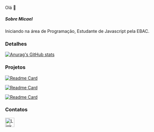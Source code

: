 Olá 👋

##### Sobre Micael
Iniciando na área de Programação, Estudante de Javascript pela EBAC.

### Detalhes

[![Anurag's GitHub stats](https://github-readme-stats.vercel.app/api?username=Micael013)](https://github.com/anuraghazra/github-readme-stats)

### Projetos

[![Readme Card](https://github-readme-stats.vercel.app/api/pin/?username=Micael013&repo=Variavel&theme=dark)](https://github.com/anuraghazra/github-readme-stats)

[![Readme Card](https://github-readme-stats.vercel.app/api/pin/?username=Micael013&repo=popUp&theme=dark)](https://github.com/anuraghazra/github-readme-stats)

[![Readme Card](https://github-readme-stats.vercel.app/api/pin/?username=Micael013&repo=Meteorologia&theme=dark)](https://github.com/anuraghazra/github-readme-stats)


### Contatos 

[<img src='https://img.shields.io/badge/LinkedIn-0077B5?style=for-the-badge&logo=linkedin&logoColor=white' alt='Linkedin' height='30'>](https://www.linkedin.com/in/micael-silva013/)
